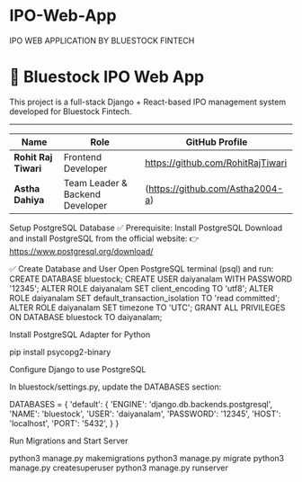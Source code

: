 # IPO-Web-App
IPO WEB APPLICATION BY BLUESTOCK FINTECH
# 🧾 Bluestock IPO Web App

This project is a full-stack Django + React-based IPO management system developed for Bluestock Fintech.

---
| Name                 | Role                            | GitHub Profile                                            |
| -------------------- | ------------------------------- | --------------------------------------------------------- |
| **Rohit Raj Tiwari** | Frontend Developer              | https://github.com/RohitRajTiwari |
| **Astha Dahiya**     | Team Leader & Backend Developer | (https://github.com/Astha2004-a)                  |



Setup PostgreSQL Database
✅ Prerequisite: Install PostgreSQL
Download and install PostgreSQL from the official website:
👉 https://www.postgresql.org/download/

✅ Create Database and User
Open PostgreSQL terminal (psql) and run:
CREATE DATABASE bluestock;
CREATE USER daiyanalam WITH PASSWORD '12345';
ALTER ROLE daiyanalam SET client_encoding TO 'utf8';
ALTER ROLE daiyanalam SET default_transaction_isolation TO 'read committed';
ALTER ROLE daiyanalam SET timezone TO 'UTC';
GRANT ALL PRIVILEGES ON DATABASE bluestock TO daiyanalam;


 Install PostgreSQL Adapter for Python

 pip install psycopg2-binary


Configure Django to use PostgreSQL

In bluestock/settings.py, update the DATABASES section:

DATABASES = {
    'default': {
        'ENGINE': 'django.db.backends.postgresql',
        'NAME': 'bluestock',
        'USER': 'daiyanalam',
        'PASSWORD': '12345',
        'HOST': 'localhost',
        'PORT': '5432',
    }
}

Run Migrations and Start Server

python3 manage.py makemigrations
python3 manage.py migrate
python3 manage.py createsuperuser
python3 manage.py runserver





